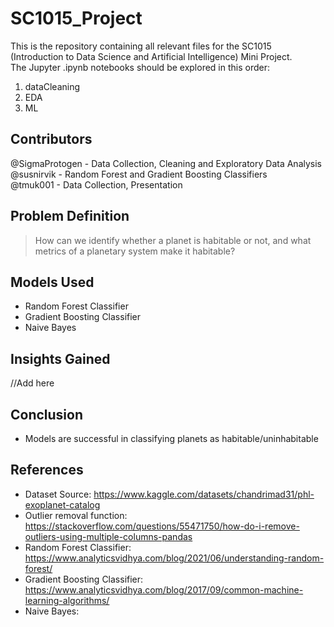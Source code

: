 # SC1015_Project
This is the repository containing all relevant files for the SC1015 (Introduction to Data Science and Artificial Intelligence) Mini Project.<br>
The Jupyter .ipynb notebooks should be explored in this order: <br>
1) dataCleaning
2) EDA
3) ML

## Contributors
@SigmaProtogen - Data Collection, Cleaning and Exploratory Data Analysis <br>
@susnirvik - Random Forest and Gradient Boosting Classifiers <br>
@tmuk001 - Data Collection, Presentation <br>

## Problem Definition
> How can we identify whether a planet is habitable or not, and what metrics of a planetary system make it habitable?

## Models Used
- Random Forest Classifier <br>
- Gradient Boosting Classifier <br>
- Naive Bayes <br>
## Insights Gained
//Add here

## Conclusion
- Models are successful in classifying planets as habitable/uninhabitable <br>

## References
- Dataset Source: https://www.kaggle.com/datasets/chandrimad31/phl-exoplanet-catalog
- Outlier removal function: https://stackoverflow.com/questions/55471750/how-do-i-remove-outliers-using-multiple-columns-pandas
- Random Forest Classifier: https://www.analyticsvidhya.com/blog/2021/06/understanding-random-forest/
- Gradient Boosting Classifier: https://www.analyticsvidhya.com/blog/2017/09/common-machine-learning-algorithms/
- Naive Bayes: 

